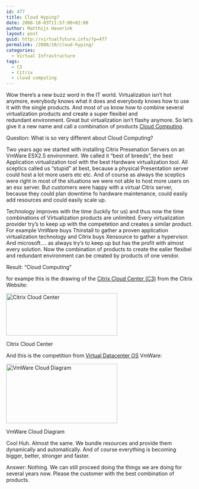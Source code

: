 ```yaml
---
id: 477
title: Cloud Hyping?
date: 2008-10-03T11:57:00+02:00
author: Matthijs Haverink
layout: post
guid: http://virtualfuture.info/?p=477
permalink: /2008/10/cloud-hyping/
categories:
  - Virtual Infrastructure
tags:
  - C3
  - Citrix
  - cloud computing
---
```

Wow there&#8217;s a new buzz word in the IT world. Virtualization isn&#8217;t hot anymore, everybody knows what it does and everybody knows how to use it with the single products. And most of us know how to combine several virtualization products and create a super flexibel and redundant environment. Great but virtualization isn&#8217;t flashy anymore. So let&#8217;s give it a new name and call a combination of products <a title="Cloud Computing Wikipedia" href="http://en.wikipedia.org/wiki/Cloud_computing" target="_blank">Cloud Computing</a>.

Question: What is so very different about Cloud Computing?

<!--more-->Two years ago we started with installing Citrix Presenation Servers on an VmWare ESX2.5 environment. We called it &#8220;best of breeds&#8221;, the best Application virtualization tool with the best Hardware virtualization tool. All sceptics called us &#8220;stupid&#8221; at best, because a physical Presentation server could host a lot more users etc etc. And of course as always the sceptics were right in most of the situations we were not able to host more users on an esx server. But customers were happy with a virtual Citrix server, because they could plan downtime fo hardware maintenance, could easily add resources and could easily scale up.  

Technology improves with the time (luckily for us) and thus now the time combinations of Virtualization products are unlimited. Every virtualization provider try&#8217;s to keep up with the competetion and creates a similar product. For example VmWare buys Thinstall to gather a proven application virtualization technology and Citrix buys Xensource to gather a hypervisor.  And microsoft&#8230;. as always try&#8217;s to keep up but has the profit with almost every solution. Now the combination of products to create the ealier flexibel and redundant environment can be created by products of one vendor.

Result: &#8220;Cloud Computing&#8221;

for exampe this is the drawing of the <a title="Citix Cloud Center" href="http://www.citrix.com/English/ps2/products/product.asp?contentID=1681633&ntref=hp_promoC_US" target="_blank">Citrix Cloud Center (C3)</a> from the Citrix Website:

<div id="attachment_478" style="width: 310px" class="wp-caption alignnone">
  <a href="https://svenhuisman.com/wp-content/uploads/2008/10/citrix_c3.jpg"><img aria-describedby="caption-attachment-478" class="size-medium wp-image-478" src="https://svenhuisman.com/wp-content/uploads/2008/10/citrix_c3-300x114.jpg" alt="Citrix Cloud Center" width="300" height="114" /></a>
  
  <p id="caption-attachment-478" class="wp-caption-text">
    Citrix Cloud Center
  </p>
</div>

And this is the competition from <a title="VmWare Cloud Datacenter" href="http://www.vmware.com/technology/virtual-datacenter-os/" target="_blank">Virtual Datacenter OS</a> VmWare:

<div id="attachment_479" style="width: 310px" class="wp-caption alignnone">
  <a href="https://svenhuisman.com/wp-content/uploads/2008/10/vmwareclouddiagram.gif"><img aria-describedby="caption-attachment-479" class="size-medium wp-image-479" src="https://svenhuisman.com/wp-content/uploads/2008/10/vmwareclouddiagram-300x160.gif" alt="VmWare Cloud Diagram" width="300" height="160" /></a>
  
  <p id="caption-attachment-479" class="wp-caption-text">
    VmWare Cloud Diagram
  </p>
</div>

Cool Huh. Almost the same. We bundle resources and provide them dynamically and automatically. And of course everything is becoming bigger, better, stronger and faster.

Answer: Nothing. We can still proceed doing the things we are doing for several years now. Please the customer with the best combination of products.